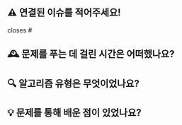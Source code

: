 ## ⚠️ 연결된 이슈를 적어주세요!

closes #

## 🕰 문제를 푸는 데 걸린 시간은 어떠했나요?

## 🔍 알고리즘 유형은 무엇이었나요?

## 💡 문제를 통해 배운 점이 있었나요?

